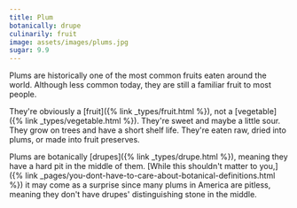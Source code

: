 ```yaml
---
title: Plum
botanically: drupe
culinarily: fruit
image: assets/images/plums.jpg
sugar: 9.9
---
```

Plums are historically one of the most common fruits eaten around the world. Although less common today, they are still a familiar fruit to most people.

They're obviously a [fruit]({% link _types/fruit.html %}), not a [vegetable]({% link _types/vegetable.html %}). They're sweet and maybe a little sour. They grow on trees and have a short shelf life. They're eaten raw, dried into plums, or made into fruit preserves.

Plums are botanically [drupes]({% link _types/drupe.html %}), meaning they have a hard pit in the middle of them. [While this shouldn't matter to you,]({% link _pages/you-dont-have-to-care-about-botanical-definitions.html %}) it may come as a surprise since many plums in America are pitless, meaning they don't have drupes' distinguishing stone in the middle.